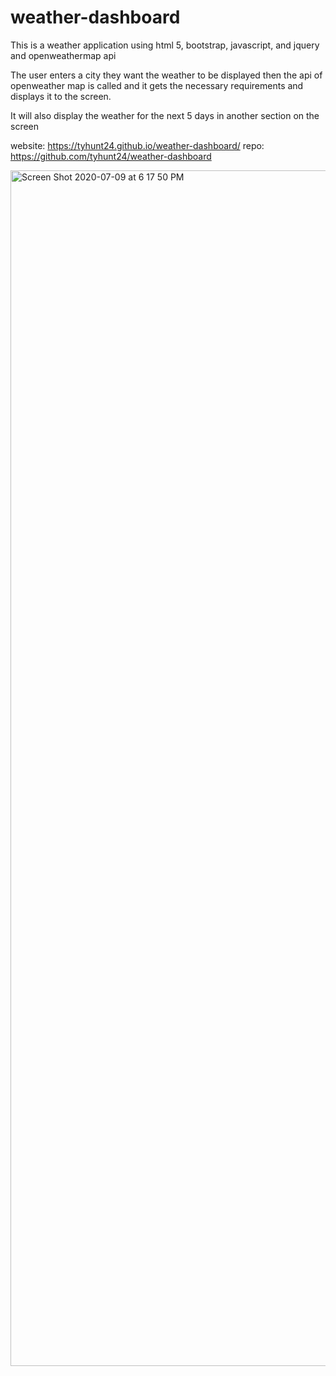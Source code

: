 # weather-dashboard

This is a weather application using html 5, bootstrap, javascript, and jquery and openweathermap api

The user enters a city they want the weather to be displayed then the api of openweather map is called and it gets the necessary requirements and displays it to the screen.

It will also display the weather for the next 5 days in another section on the screen

website: https://tyhunt24.github.io/weather-dashboard/ repo: https://github.com/tyhunt24/weather-dashboard

<img width="1913" alt="Screen Shot 2020-07-09 at 6 17 50 PM" src="https://user-images.githubusercontent.com/49052624/87102885-9d260000-c210-11ea-9698-c95c5df9c709.png">
